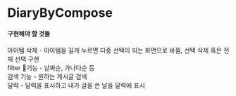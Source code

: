 # DiaryByCompose
#### 구현해야 할 것들
아이템 삭제 - 아이템을 길게 누르면 다중 선택이 되는 화면으로 바뀜, 선택 삭제 혹은 전체 선택 구현
<br>
filter 기능 - 날짜순, 가나다순 등
<br>
검색 기능 - 원하는 게시글 검색
<br>
달력 - 달력을 표시하고 내가 글을 쓴 날을 달력에 표시
